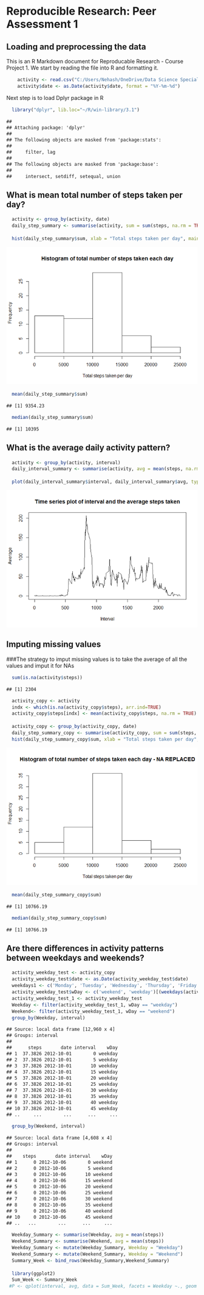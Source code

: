 # Reproducible Research: Peer Assessment 1


## Loading and preprocessing the data

This is an R Markdown document for Reproducable Research - Course Project 1. We start by reading the file into R and formatting it.


```r
    activity <- read.csv("C:/Users/Nehash/OneDrive/Data Science Specialization/Reproducable Research/repdata-data-activity/activity.csv")
    activity$date <- as.Date(activity$date, format = "%Y-%m-%d")
```

Next step is to load Dplyr package in R


```r
  library("dplyr", lib.loc="~/R/win-library/3.1")
```

```
## 
## Attaching package: 'dplyr'
## 
## The following objects are masked from 'package:stats':
## 
##     filter, lag
## 
## The following objects are masked from 'package:base':
## 
##     intersect, setdiff, setequal, union
```

## What is mean total number of steps taken per day?


```r
  activity <- group_by(activity, date)
  daily_step_summary <- summarise(activity, sum = sum(steps, na.rm = TRUE))

  hist(daily_step_summary$sum, xlab = "Total steps taken per day", main = paste("Histogram of" ,  "total number of steps taken each day"))
```

![](PA1_template_files/figure-html/unnamed-chunk-3-1.png) 

```r
  mean(daily_step_summary$sum)
```

```
## [1] 9354.23
```

```r
  median(daily_step_summary$sum)
```

```
## [1] 10395
```

## What is the average daily activity pattern?


```r
  activity <- group_by(activity, interval)
  daily_interval_summary <- summarise(activity, avg = mean(steps, na.rm = TRUE))
  
  plot(daily_interval_summary$interval, daily_interval_summary$avg, type = "l", xlab = "Interval", ylab = "Average", main = "Time series plot of interval and the average steps taken")
```

![](PA1_template_files/figure-html/unnamed-chunk-4-1.png) 


## Imputing missing values
###The strategy to imput missing values is to take the average of all the values and imput it for NAs

```r
  sum(is.na(activity$steps))
```

```
## [1] 2304
```

```r
  activity_copy <- activity
  indx <- which(is.na(activity_copy$steps), arr.ind=TRUE)
  activity_copy$steps[indx] <- mean(activity_copy$steps, na.rm = TRUE)
  
  activity_copy <- group_by(activity_copy, date)
  daily_step_summary_copy <- summarise(activity_copy, sum = sum(steps, na.rm = TRUE))
  hist(daily_step_summary_copy$sum, xlab = "Total steps taken per day", main = paste("Histogram of" ,  "total number of steps taken each day - NA REPLACED"))
```

![](PA1_template_files/figure-html/unnamed-chunk-5-1.png) 

```r
  mean(daily_step_summary_copy$sum)
```

```
## [1] 10766.19
```

```r
  median(daily_step_summary_copy$sum)
```

```
## [1] 10766.19
```
## Are there differences in activity patterns between weekdays and weekends?

```r
  activity_weekday_test <- activity_copy
  activity_weekday_test$date <- as.Date(activity_weekday_test$date)
  weekdays1 <- c('Monday', 'Tuesday', 'Wednesday', 'Thursday', 'Friday')
  activity_weekday_test$wDay <- c('weekend', 'weekday')[(weekdays(activity_weekday_test$date) %in% weekdays1)+1L]
  activity_weekday_test_1 <- activity_weekday_test
  Weekday <- filter(activity_weekday_test_1, wDay == "weekday")
  Weekend<- filter(activity_weekday_test_1, wDay == "weekend")
  group_by(Weekday, interval)
```

```
## Source: local data frame [12,960 x 4]
## Groups: interval
## 
##      steps       date interval    wDay
## 1  37.3826 2012-10-01        0 weekday
## 2  37.3826 2012-10-01        5 weekday
## 3  37.3826 2012-10-01       10 weekday
## 4  37.3826 2012-10-01       15 weekday
## 5  37.3826 2012-10-01       20 weekday
## 6  37.3826 2012-10-01       25 weekday
## 7  37.3826 2012-10-01       30 weekday
## 8  37.3826 2012-10-01       35 weekday
## 9  37.3826 2012-10-01       40 weekday
## 10 37.3826 2012-10-01       45 weekday
## ..     ...        ...      ...     ...
```

```r
  group_by(Weekend, interval)
```

```
## Source: local data frame [4,608 x 4]
## Groups: interval
## 
##    steps       date interval    wDay
## 1      0 2012-10-06        0 weekend
## 2      0 2012-10-06        5 weekend
## 3      0 2012-10-06       10 weekend
## 4      0 2012-10-06       15 weekend
## 5      0 2012-10-06       20 weekend
## 6      0 2012-10-06       25 weekend
## 7      0 2012-10-06       30 weekend
## 8      0 2012-10-06       35 weekend
## 9      0 2012-10-06       40 weekend
## 10     0 2012-10-06       45 weekend
## ..   ...        ...      ...     ...
```

```r
  Weekday_Summary <- summarise(Weekday, avg = mean(steps))
  Weekend_Summary <- summarise(Weekend, avg = mean(steps))
  Weekday_Summary <- mutate(Weekday_Summary, Weekday = "Weekday")
  Weekend_Summary <- mutate(Weekend_Summary, Weekday = "Weekend")
  Summary_Week <- bind_rows(Weekday_Summary,Weekend_Summary)
  
  library(ggplot2)
  Sum_Week <- Summary_Week
 #P <- qplot(interval, avg, data = Sum_Week, facets = Weekday ~., geom = "line", xlab = "Interval", ylab = "Number of steps")
```
